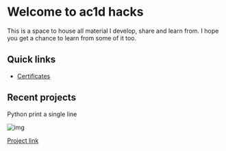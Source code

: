 # Welcome to ac1d hacks

This is a space to house all material I develop, share and learn from. I hope you get a chance to learn from some of it too. 

## Quick links
* [Certificates](https://assassinukg.github.io/ac1d/certs/)


## Recent projects

Python print a single line

![img](https://camo.githubusercontent.com/33e9dc88b16feacc7e6d9defc9643fd068484c2c/68747470733a2f2f692e6962622e636f2f78586e4e4d76352f657a6769662d636f6d2d6769662d6d616b65722e676966)

[Project link](https://github.com/AssassinUKG/PythonPrintSameLine)


